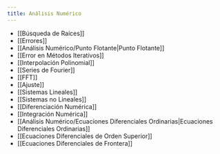 ```yaml
---
title: Análisis Numérico
---
```


- [[Búsqueda de Raíces]]
- [[Errores]]
- [[Análisis Numérico/Punto Flotante|Punto Flotante]]
- [[Error en Métodos Iterativos]]
- [[Interpolación Polinomial]]
- [[Series de Fourier]]
- [[FFT]]
- [[Ajuste]]
- [[Sistemas Lineales]]
- [[Sistemas no Lineales]]
- [[Diferenciación Numérica]]
- [[Integración Numérica]]
- [[Análisis Numérico/Ecuaciones Diferenciales Ordinarias|Ecuaciones Diferenciales Ordinarias]]
- [[Ecuaciones Diferenciales de Orden Superior]]
- [[Ecuaciones Diferenciales de Frontera]]
